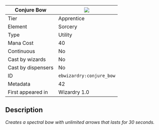 | Conjure Bow |![](https://github.com/Electroblob77/Wizardry/blob/1.12.2/src/main/resources/assets/ebwizardry/textures/spells/conjure_bow.png)|
|---|---|
| Tier | Apprentice |
| Element | Sorcery |
| Type | Utility |
| Mana Cost | 40 |
| Continuous | No |
| Cast by wizards | No |
| Cast by dispensers | No |
| ID | `ebwizardry:conjure_bow` |
| Metadata | 42 |
| First appeared in | Wizardry 1.0 |
## Description
_Creates a spectral bow with unlimited arrows that lasts for 30 seconds._